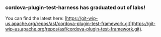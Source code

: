 ### cordova-plugin-test-harness has graduated out of labs!

You can find the latest here: [https://git-wip-us.apache.org/repos/asf/cordova-plugin-test-framework.git](https://git-wip-us.apache.org/repos/asf/cordova-plugin-test-framework.git).
